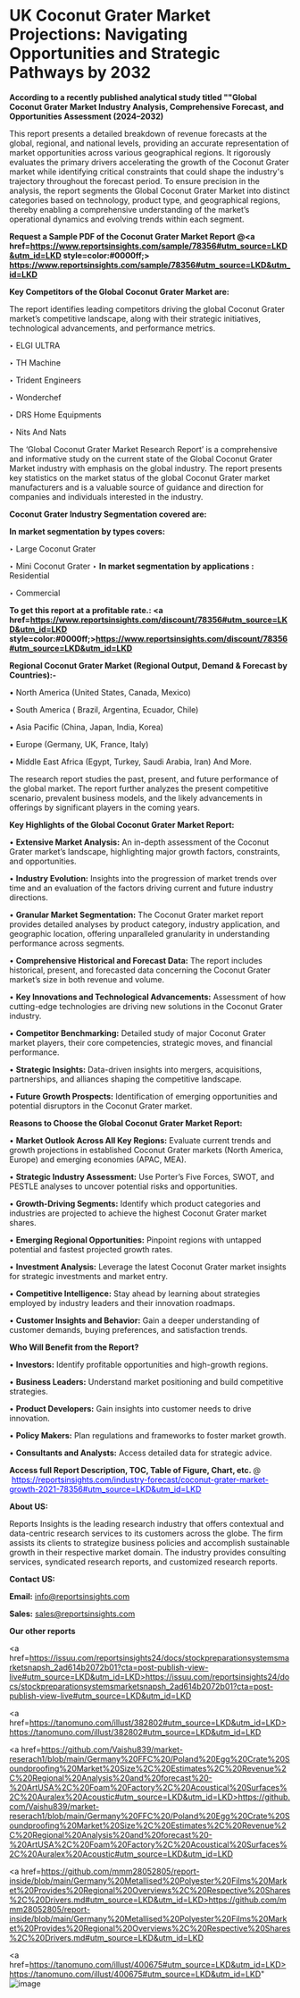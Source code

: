 # UK Coconut Grater Market Projections: Navigating Opportunities and Strategic Pathways by 2032

<strong>According to a recently published analytical study titled ""Global Coconut Grater Market Industry Analysis, Comprehensive Forecast, and Opportunities Assessment (2024–2032)</strong>

This report presents a detailed breakdown of revenue forecasts at the global, regional, and national levels, providing an accurate representation of market opportunities across various geographical regions. It rigorously evaluates the primary drivers accelerating the growth of the Coconut Grater market while identifying critical constraints that could shape the industry's trajectory throughout the forecast period. To ensure precision in the analysis, the report segments the Global Coconut Grater Market into distinct categories based on technology, product type, and geographical regions, thereby enabling a comprehensive understanding of the market’s operational dynamics and evolving trends within each segment.

<strong>Request a Sample PDF of the Coconut Grater Market Report </strong><strong>@<a href=https://www.reportsinsights.com/sample/78356#utm_source=LKD&utm_id=LKD style=color:#0000ff;> https://www.reportsinsights.com/sample/78356#utm_source=LKD&utm_id=LKD</a></strong></font>

<strong>Key Competitors of the Global Coconut Grater Market are:</strong>

The report identifies leading competitors driving the global Coconut Grater market’s competitive landscape, along with their strategic initiatives, technological advancements, and performance metrics.

‣ ELGI ULTRA

‣ TH Machine

‣ Trident Engineers

‣ Wonderchef

‣ DRS Home Equipments

‣ Nits And Nats

The ‘Global Coconut Grater Market Research Report’ is a comprehensive and informative study on the current state of the Global Coconut Grater Market industry with emphasis on the global industry. The report presents key statistics on the market status of the global Coconut Grater market manufacturers and is a valuable source of guidance and direction for companies and individuals interested in the industry.

<strong>Coconut Grater Industry Segmentation covered are:</strong>

<strong>In market segmentation by types covers: </strong> 

‣ Large Coconut Grater

‣ Mini Coconut Grater
‣ 
<strong>In market segmentation by applications :</strong> 
Residential

‣ Commercial

<strong>To get this report at a profitable rate.: <a href=https://www.reportsinsights.com/discount/78356#utm_source=LKD&utm_id=LKD style=color:#0000ff;>https://www.reportsinsights.com/discount/78356#utm_source=LKD&utm_id=LKD</a></strong></font>

<strong>Regional Coconut Grater Market (Regional Output, Demand &amp; Forecast by Countries):-</strong>

• North America (United States, Canada, Mexico)

• South America ( Brazil, Argentina, Ecuador, Chile)

• Asia Pacific (China, Japan, India, Korea)

• Europe (Germany, UK, France, Italy)

• Middle East Africa (Egypt, Turkey, Saudi Arabia, Iran) And More.

The research report studies the past, present, and future performance of the global market. The report further analyzes the present competitive scenario, prevalent business models, and the likely advancements in offerings by significant players in the coming years.

<strong>Key Highlights of the Global Coconut Grater Market Report:</strong>

• <strong>Extensive Market Analysis:</strong> An in-depth assessment of the Coconut Grater market’s landscape, highlighting major growth factors, constraints, and opportunities.

• <strong>Industry Evolution:</strong> Insights into the progression of market trends over time and an evaluation of the factors driving current and future industry directions.

• <strong>Granular Market Segmentation:</strong> The Coconut Grater market report provides detailed analyses by product category, industry application, and geographic location, offering unparalleled granularity in understanding performance across segments.

• <strong>Comprehensive Historical and Forecast Data:</strong> The report includes historical, present, and forecasted data concerning the Coconut Grater market’s size in both revenue and volume.

• <strong>Key Innovations and Technological Advancements:</strong> Assessment of how cutting-edge technologies are driving new solutions in the Coconut Grater industry.

• <strong>Competitor Benchmarking:</strong> Detailed study of major Coconut Grater market players, their core competencies, strategic moves, and financial performance.

• <strong>Strategic Insights:</strong> Data-driven insights into mergers, acquisitions, partnerships, and alliances shaping the competitive landscape.

• <strong>Future Growth Prospects:</strong> Identification of emerging opportunities and potential disruptors in the Coconut Grater market.

<strong>Reasons to Choose the Global Coconut Grater Market Report:</strong>

• <strong>Market Outlook Across All Key Regions:</strong> Evaluate current trends and growth projections in established Coconut Grater markets (North America, Europe) and emerging economies (APAC, MEA).

• <strong>Strategic Industry Assessment:</strong> Use Porter’s Five Forces, SWOT, and PESTLE analyses to uncover potential risks and opportunities.

• <strong>Growth-Driving Segments:</strong> Identify which product categories and industries are projected to achieve the highest Coconut Grater market shares.

• <strong>Emerging Regional Opportunities:</strong> Pinpoint regions with untapped potential and fastest projected growth rates.

• <strong>Investment Analysis:</strong> Leverage the latest Coconut Grater market insights for strategic investments and market entry.

• <strong>Competitive Intelligence:</strong> Stay ahead by learning about strategies employed by industry leaders and their innovation roadmaps.

• <strong>Customer Insights and Behavior:</strong> Gain a deeper understanding of customer demands, buying preferences, and satisfaction trends.

<strong>Who Will Benefit from the Report?</strong>

• <strong>Investors:</strong> Identify profitable opportunities and high-growth regions.

• <strong>Business Leaders:</strong> Understand market positioning and build competitive strategies.

• <strong>Product Developers:</strong> Gain insights into customer needs to drive innovation.

• <strong>Policy Makers:</strong> Plan regulations and frameworks to foster market growth.

• <strong>Consultants and Analysts:</strong> Access detailed data for strategic advice.
</ul>
<strong>Access full Report Description, TOC, Table of Figure, Chart, etc. </strong>@  <a href=https://reportsinsights.com/industry-forecast/coconut-grater-market-growth-2021-78356#utm_source=LKD&utm_id=LKD style=color:#0000ff;>https://reportsinsights.com/industry-forecast/coconut-grater-market-growth-2021-78356#utm_source=LKD&utm_id=LKD</a></font>

<strong><strong>About US</strong>:</strong>

Reports Insights is the leading research industry that offers contextual and data-centric research services to its customers across the globe. The firm assists its clients to strategize business policies and accomplish sustainable growth in their respective market domain. The industry provides consulting services, syndicated research reports, and customized research reports.

<strong>Contact US:</strong>

<p class=""""><b>Email:</b> <a href=mailto:info@reportsinsights.com>info@reportsinsights.com</a></p>
<p class=""""><b>Sales:</b> <a href=mailto:sales@reportsinsights.com>sales@reportsinsights.com</a></p>

<strong>Our other reports</strong>

<a href=https://issuu.com/reportsinsights24/docs/stockpreparationsystemsmarketsnapsh_2ad614b2072b01?cta=post-publish-view-live#utm_source=LKD&utm_id=LKD>https://issuu.com/reportsinsights24/docs/stockpreparationsystemsmarketsnapsh_2ad614b2072b01?cta=post-publish-view-live#utm_source=LKD&utm_id=LKD</a>

<a href=https://tanomuno.com/illust/382802#utm_source=LKD&utm_id=LKD>https://tanomuno.com/illust/382802#utm_source=LKD&utm_id=LKD</a>

<a href=https://github.com/Vaishu839/market-reserach1/blob/main/Germany%20FFC%20/Poland%20Egg%20Crate%20Soundproofing%20Market%20Size%2C%20Estimates%2C%20Revenue%2C%20Regional%20Analysis%20and%20forecast%20-%20ArtUSA%2C%20Foam%20Factory%2C%20Acoustical%20Surfaces%2C%20Auralex%20Acoustic#utm_source=LKD&utm_id=LKD>https://github.com/Vaishu839/market-reserach1/blob/main/Germany%20FFC%20/Poland%20Egg%20Crate%20Soundproofing%20Market%20Size%2C%20Estimates%2C%20Revenue%2C%20Regional%20Analysis%20and%20forecast%20-%20ArtUSA%2C%20Foam%20Factory%2C%20Acoustical%20Surfaces%2C%20Auralex%20Acoustic#utm_source=LKD&utm_id=LKD</a>

<a href=https://github.com/mmm28052805/report-inside/blob/main/Germany%20Metallised%20Polyester%20Films%20Market%20Provides%20Regional%20Overviews%2C%20Respective%20Shares%2C%20Drivers.md#utm_source=LKD&utm_id=LKD>https://github.com/mmm28052805/report-inside/blob/main/Germany%20Metallised%20Polyester%20Films%20Market%20Provides%20Regional%20Overviews%2C%20Respective%20Shares%2C%20Drivers.md#utm_source=LKD&utm_id=LKD</a>

<a href=https://tanomuno.com/illust/400675#utm_source=LKD&utm_id=LKD>https://tanomuno.com/illust/400675#utm_source=LKD&utm_id=LKD</a>"
![image](https://github.com/user-attachments/assets/a55d1e8e-c636-4279-983d-34b4d12f2e0c)
